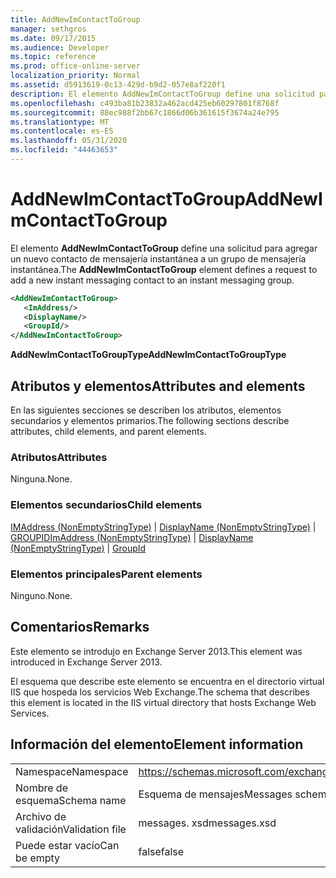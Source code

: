 ```yaml
---
title: AddNewImContactToGroup
manager: sethgros
ms.date: 09/17/2015
ms.audience: Developer
ms.topic: reference
ms.prod: office-online-server
localization_priority: Normal
ms.assetid: d5913619-0c13-429d-b9d2-057e8af220f1
description: El elemento AddNewImContactToGroup define una solicitud para agregar un nuevo contacto de mensajería instantánea a un grupo de mensajería instantánea.
ms.openlocfilehash: c493ba81b23832a462acd425eb60297801f8768f
ms.sourcegitcommit: 88ec988f2bb67c1866d06b361615f3674a24e795
ms.translationtype: MT
ms.contentlocale: es-ES
ms.lasthandoff: 05/31/2020
ms.locfileid: "44463653"
---
```

# <a name="addnewimcontacttogroup"></a><span data-ttu-id="17798-103">AddNewImContactToGroup</span><span class="sxs-lookup"><span data-stu-id="17798-103">AddNewImContactToGroup</span></span>

<span data-ttu-id="17798-104">El elemento **AddNewImContactToGroup** define una solicitud para agregar un nuevo contacto de mensajería instantánea a un grupo de mensajería instantánea.</span><span class="sxs-lookup"><span data-stu-id="17798-104">The **AddNewImContactToGroup** element defines a request to add a new instant messaging contact to an instant messaging group.</span></span> 
  
```XML
<AddNewImContactToGroup>
   <ImAddress/>
   <DisplayName/>
   <GroupId/>
</AddNewImContactToGroup>
```

 <span data-ttu-id="17798-105">**AddNewImContactToGroupType**</span><span class="sxs-lookup"><span data-stu-id="17798-105">**AddNewImContactToGroupType**</span></span>
## <a name="attributes-and-elements"></a><span data-ttu-id="17798-106">Atributos y elementos</span><span class="sxs-lookup"><span data-stu-id="17798-106">Attributes and elements</span></span>

<span data-ttu-id="17798-107">En las siguientes secciones se describen los atributos, elementos secundarios y elementos primarios.</span><span class="sxs-lookup"><span data-stu-id="17798-107">The following sections describe attributes, child elements, and parent elements.</span></span>
  
### <a name="attributes"></a><span data-ttu-id="17798-108">Atributos</span><span class="sxs-lookup"><span data-stu-id="17798-108">Attributes</span></span>

<span data-ttu-id="17798-109">Ninguna.</span><span class="sxs-lookup"><span data-stu-id="17798-109">None.</span></span>
  
### <a name="child-elements"></a><span data-ttu-id="17798-110">Elementos secundarios</span><span class="sxs-lookup"><span data-stu-id="17798-110">Child elements</span></span>

<span data-ttu-id="17798-111">[IMAddress (NonEmptyStringType)](imaddress-nonemptystringtype.md)  |  [DisplayName (NonEmptyStringType)](displayname-nonemptystringtype.md)  |  [GROUPID](groupid.md)</span><span class="sxs-lookup"><span data-stu-id="17798-111">[ImAddress (NonEmptyStringType)](imaddress-nonemptystringtype.md) | [DisplayName (NonEmptyStringType)](displayname-nonemptystringtype.md) | [GroupId](groupid.md)</span></span>
  
### <a name="parent-elements"></a><span data-ttu-id="17798-112">Elementos principales</span><span class="sxs-lookup"><span data-stu-id="17798-112">Parent elements</span></span>

<span data-ttu-id="17798-113">Ninguno.</span><span class="sxs-lookup"><span data-stu-id="17798-113">None.</span></span>
  
## <a name="remarks"></a><span data-ttu-id="17798-114">Comentarios</span><span class="sxs-lookup"><span data-stu-id="17798-114">Remarks</span></span>

<span data-ttu-id="17798-115">Este elemento se introdujo en Exchange Server 2013.</span><span class="sxs-lookup"><span data-stu-id="17798-115">This element was introduced in Exchange Server 2013.</span></span>
  
<span data-ttu-id="17798-116">El esquema que describe este elemento se encuentra en el directorio virtual IIS que hospeda los servicios Web Exchange.</span><span class="sxs-lookup"><span data-stu-id="17798-116">The schema that describes this element is located in the IIS virtual directory that hosts Exchange Web Services.</span></span>
  
## <a name="element-information"></a><span data-ttu-id="17798-117">Información del elemento</span><span class="sxs-lookup"><span data-stu-id="17798-117">Element information</span></span>

|||
|:-----|:-----|
|<span data-ttu-id="17798-118">Namespace</span><span class="sxs-lookup"><span data-stu-id="17798-118">Namespace</span></span>  <br/> |https://schemas.microsoft.com/exchange/services/2006/messages  <br/> |
|<span data-ttu-id="17798-119">Nombre de esquema</span><span class="sxs-lookup"><span data-stu-id="17798-119">Schema name</span></span>  <br/> |<span data-ttu-id="17798-120">Esquema de mensajes</span><span class="sxs-lookup"><span data-stu-id="17798-120">Messages schema</span></span>  <br/> |
|<span data-ttu-id="17798-121">Archivo de validación</span><span class="sxs-lookup"><span data-stu-id="17798-121">Validation file</span></span>  <br/> |<span data-ttu-id="17798-122">messages. xsd</span><span class="sxs-lookup"><span data-stu-id="17798-122">messages.xsd</span></span>  <br/> |
|<span data-ttu-id="17798-123">Puede estar vacío</span><span class="sxs-lookup"><span data-stu-id="17798-123">Can be empty</span></span>  <br/> |<span data-ttu-id="17798-124">false</span><span class="sxs-lookup"><span data-stu-id="17798-124">false</span></span>  <br/> |
   

